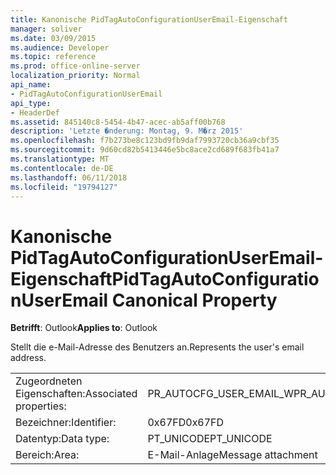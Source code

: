 ```yaml
---
title: Kanonische PidTagAutoConfigurationUserEmail-Eigenschaft
manager: soliver
ms.date: 03/09/2015
ms.audience: Developer
ms.topic: reference
ms.prod: office-online-server
localization_priority: Normal
api_name:
- PidTagAutoConfigurationUserEmail
api_type:
- HeaderDef
ms.assetid: 845140c8-5454-4b47-acec-ab5aff00b768
description: 'Letzte �nderung: Montag, 9. M�rz 2015'
ms.openlocfilehash: f7b273be8c123bd9fb9daf7993720cb36a9cbf35
ms.sourcegitcommit: 9d60cd82b5413446e5bc8ace2cd689f683fb41a7
ms.translationtype: MT
ms.contentlocale: de-DE
ms.lasthandoff: 06/11/2018
ms.locfileid: "19794127"
---
```

# <a name="pidtagautoconfigurationuseremail-canonical-property"></a><span data-ttu-id="53530-103">Kanonische PidTagAutoConfigurationUserEmail-Eigenschaft</span><span class="sxs-lookup"><span data-stu-id="53530-103">PidTagAutoConfigurationUserEmail Canonical Property</span></span>

  
  
<span data-ttu-id="53530-104">**Betrifft**: Outlook</span><span class="sxs-lookup"><span data-stu-id="53530-104">**Applies to**: Outlook</span></span> 
  
<span data-ttu-id="53530-105">Stellt die e-Mail-Adresse des Benutzers an.</span><span class="sxs-lookup"><span data-stu-id="53530-105">Represents the user's email address.</span></span>
  
|||
|:-----|:-----|
|<span data-ttu-id="53530-106">Zugeordneten Eigenschaften:</span><span class="sxs-lookup"><span data-stu-id="53530-106">Associated properties:</span></span>  <br/> |<span data-ttu-id="53530-107">PR_AUTOCFG_USER_EMAIL_W</span><span class="sxs-lookup"><span data-stu-id="53530-107">PR_AUTOCFG_USER_EMAIL_W</span></span>  <br/> |
|<span data-ttu-id="53530-108">Bezeichner:</span><span class="sxs-lookup"><span data-stu-id="53530-108">Identifier:</span></span>  <br/> |<span data-ttu-id="53530-109">0x67FD</span><span class="sxs-lookup"><span data-stu-id="53530-109">0x67FD</span></span>  <br/> |
|<span data-ttu-id="53530-110">Datentyp:</span><span class="sxs-lookup"><span data-stu-id="53530-110">Data type:</span></span>  <br/> |<span data-ttu-id="53530-111">PT_UNICODE</span><span class="sxs-lookup"><span data-stu-id="53530-111">PT_UNICODE</span></span>  <br/> |
|<span data-ttu-id="53530-112">Bereich:</span><span class="sxs-lookup"><span data-stu-id="53530-112">Area:</span></span>  <br/> |<span data-ttu-id="53530-113">E-Mail-Anlage</span><span class="sxs-lookup"><span data-stu-id="53530-113">Message attachment</span></span>  <br/> |
   

